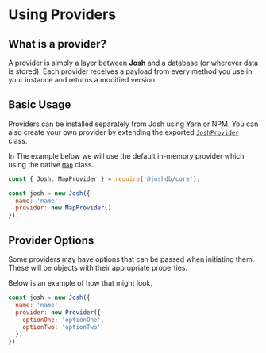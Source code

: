 # Using Providers

## What is a provider?

A provider is simply a layer between **Josh** and a database (or wherever data is stored). Each provider receives a payload from every method you use in your instance and returns a modified version.

## Basic Usage

Providers can be installed separately from Josh using Yarn or NPM. You can also create your own provider by extending the exported [`JoshProvider`](https://github.com/josh-development/core/blob/main/src/lib/structures/JoshProvider.ts) class.

In The example below we will use the default in-memory provider which using the native [`Map`](https://developer.mozilla.org/en-US/docs/Web/JavaScript/Reference/Global_Objects/Map) class.

```javascript
const { Josh, MapProvider } = require('@joshdb/core');

const josh = new Josh({
  name: 'name',
  provider: new MapProvider()
});
```

## Provider Options

Some providers may have options that can be passed when initiating them. These will be objects with their appropriate properties.

Below is an example of how that might look.

```javascript
const josh = new Josh({
  name: 'name',
  provider: new Provider({
    optionOne: 'optionOne',
    optionTwo: 'optionTwo'
  })
});
```
